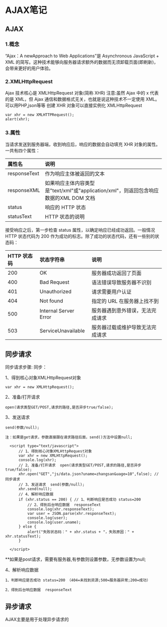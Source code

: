 # AJAX笔记


## AJAX

### 1.概念
“Ajax：A newApproach to Web Applications”是 Asynchronous JavaScript + XML 的简写。这种技术能够向服务器请求额外的数据而无须卸载页面(即刷新)，会带来更好的用户体验。

### 2.XMLHttpRequest
Ajax 技术核心是 XMLHttpRequest 对象(简称 XHR)
注意:虽然 Ajax 中的 x 代表的是 XML，但 Ajax 通信和数据格式无关，也就是说这种技术不一定使用 XML。可以用PHP,json等等
创建 XHR 对象可以直接实例化 XMLHttpRequest
```
var xhr = new XMLHTTPRequest();
alert(xhr);
```
### 3.属性

当请求发送到服务器端，收到响应后，响应的数据会自动填充 XHR 对象的属性。一共有四个属性：

|属性名|说明|
|:---|:---|
|responseText| 作为响应主体被返回的文本|
|responseXML |如果响应主体内容类型是"text/xml"或"application/xml"，则返回包含响应数据的XML DOM 文档|
|status| 响应的 HTTP 状态|
|statusText| HTTP 状态的说明|

接受响应之后，第一步检查 status 属性，以确定响应已经成功返回。一般情况 HTTP 状态代码为 200 作为成功的标志。除了成功的状态代码，还有一些别的状态码：

|HTTP 状态码 |状态字符串 |说明|
|:---|:---|:---|
|200 |OK |服务器成功返回了页面|
|400 |Bad Request |语法错误导致服务器不识别|
|401 |Unauthorized |请求需要用户认证|
|404 |Not found |指定的 URL 在服务器上找不到|
|500 |Internal Server Error |服务器遇到意外错误，无法完成请求|
|503 |ServiceUnavailable |服务器过载或维护导致无法完成请求|

## 同步请求

同步请求步骤:
同步：

1、得到核心对象XMLHttpRequest对象

	var xhr = new XMLHttpRequest();
 
2、准备/打开请求

	open(请求类型GET/POST,请求的路径,是否异步true/false);
  
3、发送请求

	send(参数/null);
  
	注：如果是get请求，参数直接跟在请求路径后面，send()方法中设置null;
  
  ```
  	<script type="text/javascript">
		// 1、得到核心对象XMLHttpRequest对象
		var xhr = new XMLHttpRequest();
		console.log(xhr);
		// 2、准备/打开请求  open(请求类型GET/POST,请求的路径,是否异步true/false);
		xhr.open("GET","js/data.json?uname=zhangsan&uage=10",false); // 同步请求
		// 3、发送请求  send(参数/null);
		xhr.send(null);
		// 4、解析响应数据
		if (xhr.status == 200) { // 1、判断响应是否成功 status=200
			// 2、得到后台响应数据  responseText
			console.log(xhr.responseText);
			var user = JSON.parse(xhr.responseText);
			console.log(user);
			console.log(user.uname);
		} else {
			alert("失败状态码：" + xhr.status + "，失败原因：" + xhr.statusText);
		}
		
	</script>
  ```
  
**如果是post请求，需要有服务器,有参数则设置参数，无参数设置为null;
		
    
4、解析响应数据

	1、判断响应是否成功 status=200 （404=未找到资源;500=服务器异常;200=成功）
      
	2、得到后台响应数据  responseText
	

## 异步请求

AJAX主要是用于处理异步请求的
